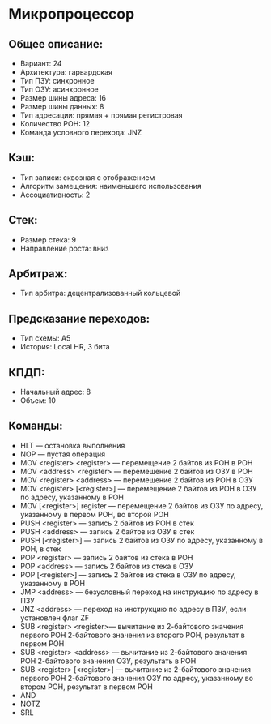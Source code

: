 ﻿Микропроцессор
==============

Общее описание:
---------------
 - Вариант: 24
 - Архитектура: гарвардская
 - Тип ПЗУ: синхронное
 - Тип ОЗУ: асинхронное
 - Размер шины адреса: 16
 - Размер шины данных: 8
 - Тип адресации: прямая + прямая регистровая
 - Количество РОН: 12
 - Команда условного перехода: JNZ

Кэш:
----
 - Тип записи: сквозная с отображением
 - Алгоритм замещения: наименьшего использования
 - Ассоциативность: 2

Стек:
-----
 - Размер стека: 9
 - Направление роста: вниз

Арбитраж:
---------
 - Тип арбитра: децентрализованный кольцевой

Предсказание переходов:
-----------------------
 - Тип схемы: A5
 - История: Local HR, 3 бита

КПДП:
-----
 - Начальный адрес: 8
 - Объем: 10

Команды:
--------
 - HLT &mdash; остановка выполнения
 - NOP &mdash; пустая операция
 - MOV &lt;register&gt; &lt;register&gt; &mdash; перемещение 2 байтов из РОН в РОН
 - MOV &lt;address&gt; &lt;register&gt; &mdash; перемещение 2 байтов из ОЗУ в РОН
 - MOV &lt;register&gt; &lt;address&gt; &mdash; перемещение 2 байтов из РОН в ОЗУ
 - MOV &lt;register&gt; [&lt;register&gt;] &mdash; перемещение 2 байтов из РОН в ОЗУ по адресу, указанному в РОН
 - MOV [&lt;register&gt;] register &mdash; перемещение 2 байтов из ОЗУ по адресу, указанному в первом РОН, во второй РОН
 - PUSH &lt;register&gt; &mdash; запись 2 байтов из РОН в стек
 - PUSH &lt;address&gt; &mdash; запись 2 байтов из ОЗУ в стек
 - PUSH [&lt;register&gt;] &mdash; запись 2 байтов из ОЗУ по адресу, указанному в РОН, в стек
 - POP &lt;register&gt; &mdash; запись 2 байтов из стека в РОН
 - POP &lt;address&gt; &mdash; запись 2 байтов из стека в ОЗУ
 - POP [&lt;register&gt;] &mdash; запись 2 байтов из стека в ОЗУ по адресу, указанному в РОН
 - JMP &lt;address&gt; &mdash; безусловный переход на инструкцию по адресу в ПЗУ
 - JNZ &lt;address&gt; &mdash; переход на инструкцию по адресу в ПЗУ, если установлен флаг ZF
 - SUB &lt;register&gt; &lt;register&gt;&mdash; вычитание из 2-байтового значения первого РОН 2-байтового значения из второго РОН, результат в первом РОН
 - SUB &lt;register&gt; &lt;address&gt; &mdash; вычитание из 2-байтового значения РОН 2-байтового значения ОЗУ, результать в РОН
 - SUB &lt;register&gt; [&lt;register&gt;] &mdash; вычитание из 2-байтового значения первого РОН 2-байтового значения ОЗУ по адресу, указанному во втором РОН, результат в первом РОН
 - AND
 - NOTZ
 - SRL